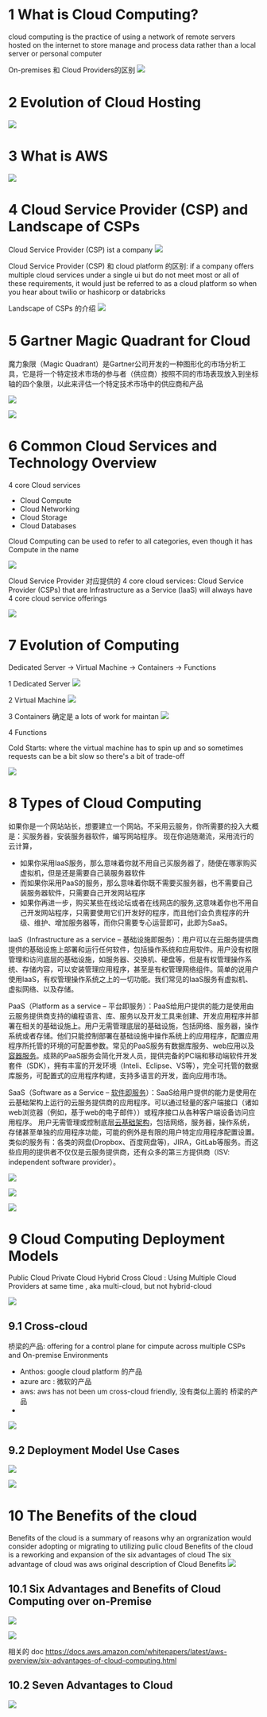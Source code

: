 
# 1 What is Cloud Computing?

cloud computing is the practice of using a network of remote servers hosted on the internet to store manage and process data rather than a local server or personal computer

On-premises 和 Cloud Providers的区别
![](image/Pasted%20image%2020230318164103.png)

# 2 Evolution of Cloud Hosting

![](image/Pasted%20image%2020230318164501.png)

# 3 What is AWS

![](image/Pasted%20image%2020230318165207.png)


# 4 Cloud Service Provider (CSP) and Landscape of CSPs
Cloud Service Provider (CSP) ist a company 
![](image/Pasted%20image%2020230318165611.png)

Cloud Service Provider (CSP)  和 cloud platform 的区别: 
if a company offers multiple cloud services under a single ui but do not meet most or all of these requirements, it would just be referred to as a cloud platform so when you hear about twilio or hashicorp or databricks


Landscape of CSPs 的介绍 
![](image/Pasted%20image%2020230318231352.png)


# 5 Gartner Magic Quadrant for Cloud

魔力象限（Magic Quadrant）是Gartner公司开发的一种图形化的市场分析工具，它是将一个特定技术市场的参与者（供应商）按照不同的市场表现放入到坐标轴的四个象限，以此来评估一个特定技术市场中的供应商和产品

![](image/Pasted%20image%2020230318231508.png)

![](image/Pasted%20image%2020230318231651.png)


# 6 Common Cloud Services  and  Technology Overview 

4 core Cloud services
- Cloud Compute
- Cloud Networking
- Cloud Storage 
- Cloud Databases 

Cloud Computing can be used to refer to all categories, even though it has Compute in the name

![](image/Pasted%20image%2020230318231850.png)


Cloud Service Provider  对应提供的 4 core cloud services: 
Cloud Service Provider (CSPs) that are Infrastructure as a Service (laaS) will always have 4 core cloud service offerings

![](image/Pasted%20image%2020230318232430.png)


# 7 Evolution of Computing
Dedicated Server -> Virtual Machine -> Containers -> Functions 

1 Dedicated Server 
![](image/Pasted%20image%2020230318232903.png)

2 Virtual Machine
![](image/Pasted%20image%2020230318233053.png)
 
3 Containers
确定是 a lots of work for maintan
![](image/Pasted%20image%2020230318233627.png)

4 Functions

Cold Starts:  where the virtual machine has to spin up and so sometimes requests can be a bit slow so there's a bit of trade-off

![](image/Pasted%20image%2020230318234429.png)


# 8 Types of Cloud Computing
如果你是一个网站站长，想要建立一个网站。不采用云服务，你所需要的投入大概是：买服务器，安装服务器软件，编写网站程序。
现在你追随潮流，采用流行的云计算，
- 如果你采用IaaS服务，那么意味着你就不用自己买服务器了，随便在哪家购买虚拟机，但是还是需要自己装服务器软件
- 而如果你采用PaaS的服务，那么意味着你既不需要买服务器，也不需要自己装服务器软件，只需要自己开发网站程序
- 如果你再进一步，购买某些在线论坛或者在线网店的服务,这意味着你也不用自己开发网站程序，只需要使用它们开发好的程序，而且他们会负责程序的升级、维护、增加服务器等，而你只需要专心运营即可，此即为SaaS。


IaaS（Infrastructure as a service – 基础设施即服务）：用户可以在云服务提供商提供的基础设施上部署和运行任何软件，包括操作系统和应用软件。用户没有权限管理和访问底层的基础设施，如服务器、交换机、硬盘等，但是有权管理操作系统、存储内容，可以安装管理应用程序，甚至是有权管理网络组件。简单的说用户使用IaaS，有权管理操作系统之上的一切功能。我们常见的IaaS服务有虚拟机、虚拟网络、以及存储。

PaaS（Platform as a service – 平台即服务）：PaaS给用户提供的能力是使用由云服务提供商支持的编程语言、库、服务以及开发工具来创建、开发应用程序并部署在相关的基础设施上。用户无需管理底层的基础设施，包括网络、服务器，操作系统或者存储。他们只能控制部署在基础设施中操作系统上的应用程序，配置应用程序所托管的环境的可配置参数。常见的PaaS服务有数据库服务、web应用以及[容器服务](https://www.zhihu.com/search?q=%E5%AE%B9%E5%99%A8%E6%9C%8D%E5%8A%A1&search_source=Entity&hybrid_search_source=Entity&hybrid_search_extra=%7B%22sourceType%22%3A%22answer%22%2C%22sourceId%22%3A743669668%7D)。成熟的PaaS服务会简化开发人员，提供完备的PC端和移动端软件开发套件（SDK），拥有丰富的开发环境（Inteli、Eclipse、VS等），完全可托管的数据库服务，可配置式的应用程序构建，支持多语言的开发，面向应用市场。

SaaS（Software as a Service – [软件即服务](https://www.zhihu.com/search?q=%E8%BD%AF%E4%BB%B6%E5%8D%B3%E6%9C%8D%E5%8A%A1&search_source=Entity&hybrid_search_source=Entity&hybrid_search_extra=%7B%22sourceType%22%3A%22answer%22%2C%22sourceId%22%3A743669668%7D)）：SaaS给用户提供的能力是使用在云基础架构上运行的云服务提供商的应用程序。可以通过轻量的客户端接口（诸如web浏览器（例如，基于web的电子邮件））或程序接口从各种客户端设备访问应用程序。 用户无需管理或控制底层[云基础架构](https://www.zhihu.com/search?q=%E4%BA%91%E5%9F%BA%E7%A1%80%E6%9E%B6%E6%9E%84&search_source=Entity&hybrid_search_source=Entity&hybrid_search_extra=%7B%22sourceType%22%3A%22answer%22%2C%22sourceId%22%3A743669668%7D)，包括网络，服务器，操作系统，存储甚至单独的应用程序功能，可能的例外是有限的用户特定应用程序配置设置。类似的服务有：各类的网盘(Dropbox、百度网盘等)，JIRA，GitLab等服务。而这些应用的提供者不仅仅是云服务提供商，还有众多的第三方提供商（ISV: independent software provider）。


![](image/Domain1_01_Cloud_Concepts_TypesOfCloudComputing_01.png)

![](image/Domain1_01_Cloud_Concepts_TypesOfCloudComputing_02.png)

![](image/Domain1_01_Cloud_Concepts_TypesOfCloudComputing_03.png)


# 9 Cloud Computing Deployment Models

Public Cloud 
Private Cloud 
Hybrid
Cross Cloud : Using Multiple Cloud Providers at same time  , aka multi-cloud, but not hybrid-cloud 


![](image/Pasted%20image%2020230319121708.png)


## 9.1 Cross-cloud

桥梁的产品: offering for a control plane for cimpute across multiple CSPs and On-premise Environments

- Anthos: google cloud platform 的产品 
- azure arc : 微软的产品
- aws:  aws has not been um cross-cloud friendly, 没有类似上面的 桥梁的产品 
- 
![](image/Pasted%20image%2020230319121536.png)

## 9.2 Deployment Model Use Cases


![](image/Domain1_01_Cloud_Concepts_Cloud%20Computing%20Deployment%20Models.png)


 ![](image/Pasted%20image%2020230319121934.png)

# 10 The Benefits of the cloud 

Benefits of the cloud  is a summary of reasons why an orgranization would consider adopting or migrating to utilizing pulic cloud 
Benefits of the cloud  is a reworking and expansion of the six advantages of cloud
The six advantage of cloud was aws original description of Cloud Benefits 
![](image/Pasted%20image%2020230319211215.png)


## 10.1 Six Advantages and Benefits of Cloud Computing over on-Premise

![](image/Domain1_01_Cloud_Concepts_Six%20Advantages%20and%20Benefits%20of%20Cloud%20Computing.png)

![](image/Pasted%20image%2020230319211605.png)

相关的 doc
https://docs.aws.amazon.com/whitepapers/latest/aws-overview/six-advantages-of-cloud-computing.html


## 10.2 Seven Advantages to Cloud

![](image/Pasted%20image%2020230319212112.png)